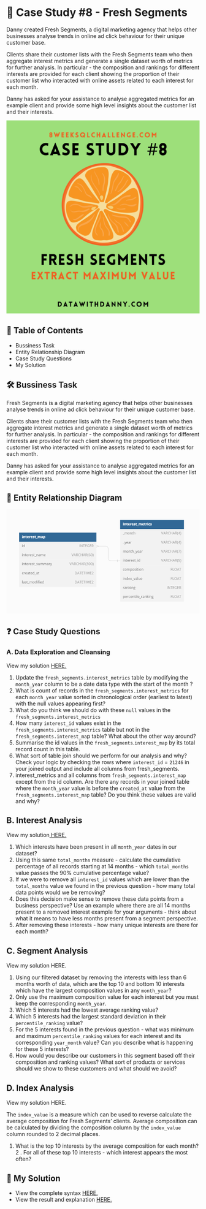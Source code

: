 
# 🍊 Case Study #8 - Fresh Segments

Danny created Fresh Segments, a digital marketing agency that helps other businesses analyse trends in online ad click behaviour for their unique customer base.

Clients share their customer lists with the Fresh Segments team who then aggregate interest metrics and generate a single dataset worth of metrics for further analysis. In particular - the composition and rankings for different interests are provided for each client showing the proportion of their customer list who interacted with online assets related to each interest for each month.

Danny has asked for your assistance to analyse aggregated metrics for an example client and provide some high level insights about the customer list and their interests.

![pic](https://github.com/HarshaliSonawane-128/SQL-Projects/blob/main/Case%20Study%20.8%20-%20Fresh%20Segments/8.png)

## 📕 Table of Contents
- Bussiness Task
- Entity Relationship Diagram
- Case Study Questions
- My Solution
## 🛠️ Bussiness Task
Fresh Segments is a digital marketing agency that helps other businesses analyse trends in online ad click behaviour for their unique customer base.

Clients share their customer lists with the Fresh Segments team who then aggregate interest metrics and generate a single dataset worth of metrics for further analysis. In particular - the composition and rankings for different interests are provided for each client showing the proportion of their customer list who interacted with online assets related to each interest for each month.

Danny has asked for your assistance to analyse aggregated metrics for an example client and provide some high level insights about the customer list and their interests.

## 🔐 Entity Relationship Diagram
![DSD](https://github.com/HarshaliSonawane-128/SQL-Projects/blob/main/Case%20Study%20.8%20-%20Fresh%20Segments/ERD-8.png)

## ❓ Case Study Questions

### A. Data Exploration and Cleansing
View my solution [HERE.](https://github.com/HarshaliSonawane-128/SQL-Projects/blob/main/Case%20Study%20.8%20-%20Fresh%20Segments/Solutions/A.%20Data%20Exploration%20and%20Cleansing.md)

1. Update the `fresh_segments.interest_metrics` table by modifying the `month_year` column to be a date data type with the start of the month ?
2. What is count of records in the `fresh_segments.interest_metrics` for each `month_year` value sorted in chronological order (earliest to latest) with the null values appearing first?
3. What do you think we should do with these `null` values in the `fresh_segments.interest_metrics`
4. How many `interest_id` values exist in the `fresh_segments.interest_metrics` table but not in the `fresh_segments.interest_ma`p table? What about the other way around?
5. Summarise the id values in the `fresh_segments`.`interest_map` by its total record count in this table.
6. What sort of table join should we perform for our analysis and why? Check your logic by checking the rows where `interest_id` = `21246` in your joined output and include all columns from fresh_segments.
7. interest_metrics and all columns from `fresh_segments.interest_map` except from the id column.
Are there any records in your joined table where the `month_year` value is before the `created_at` value from the `fresh_segments.interest_map` table? Do you think these values are valid and why?

## B. Interest Analysis
View my solution[ HERE.](https://github.com/HarshaliSonawane-128/SQL-Projects/blob/main/Case%20Study%20.8%20-%20Fresh%20Segments/Solutions/B.%20Interest%20Analysis.md)

1. Which interests have been present in all `month_year` dates in our dataset?
2. Using this same `total_months` measure - calculate the cumulative percentage of all records starting at 14 months - which `total_months` value passes the 90% cumulative percentage value?
3. If we were to remove all `interest_id` values which are lower than the `total_months` value we found in the previous question - how many total data points would we be removing?
4. Does this decision make sense to remove these data points from a business perspective? Use an example where there are all 14 months present to a removed interest example for your arguments - think about what it means to have less months present from a segment perspective.
5. After removing these interests - how many unique interests are there for each month?

## C. Segment Analysis
View my solution HERE.

1. Using our filtered dataset by removing the interests with less than 6 months worth of data, which are the top 10 and bottom 10 interests which have the largest composition values in any `month_year`?
3. Only use the maximum composition value for each interest but you must keep the corresponding `month_year`.
2. Which 5 interests had the lowest average ranking value?
3. Which 5 interests had the largest standard deviation in their `percentile_ranking` value?
4. For the 5 interests found in the previous question - what was minimum and maximum `percentile_ranking` values for each interest and its corresponding `year_month` value? Can you describe what is happening for these 5 interests?
4. How would you describe our customers in this segment based off their composition and ranking values? What sort of products or services should we show to these customers and what should we avoid?

## D. Index Analysis
View my solution HERE.

The `index_value` is a measure which can be used to reverse calculate the average composition for Fresh Segments’ clients.
Average composition can be calculated by dividing the composition column by the `index_value` column rounded to 2 decimal places.

1. What is the top 10 interests by the average composition for each month?
2 . For all of these top 10 interests - which interest appears the most often?

## 🚀 My Solution
- View the complete syntax [HERE.](https://github.com/HarshaliSonawane-128/SQL-Projects/tree/main/Case%20Study%20.8%20-%20Fresh%20Segments/Syntax)
- View the result and explanation [HERE.](https://github.com/HarshaliSonawane-128/SQL-Projects/tree/main/Case%20Study%20.8%20-%20Fresh%20Segments/Solutions)
